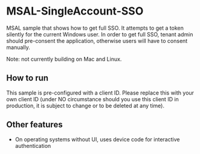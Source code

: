 # MSAL-SingleAccount-SSO

MSAL sample that shows how to get full SSO. It attempts to get a token silently for the current Windows user.
In order to get full SSO, tenant admin should pre-consent the application, otherwise users will have to consent manually. 

Note: not currently building on Mac and Linux.

## How to run

This sample is pre-configured with a client ID. Please replace this with your own client ID (under NO circumstance should you use this client ID in production, it is subject to change or to be deleted at any time).



## Other features

- On operating systems without UI, uses device code for interactive authentication
